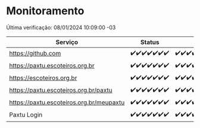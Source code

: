# Monitoramento

Última verificação: 08/01/2024 10:09:00 -03

|Serviço|Status|Últimas 24h|
|---|---|---|
|https://github.com|<span title="2024-01-01: OK=24">✔️</span><span title="2024-01-02: OK=24">✔️</span><span title="2024-01-03: OK=24">✔️</span><span title="2024-01-04: OK=24">✔️</span><span title="2024-01-05: OK=24">✔️</span><span title="2024-01-06: OK=24">✔️</span><span title="2024-01-07: OK=14">✔️</span>|<span title="07/01/2024 11:03:00 -03 : 200">✔️</span><span title="07/01/2024 12:04:00 -03 : 200">✔️</span><span title="07/01/2024 13:06:00 -03 : 200">✔️</span><span title="07/01/2024 14:03:00 -03 : 200">✔️</span><span title="07/01/2024 15:07:00 -03 : 200">✔️</span><span title="07/01/2024 16:03:00 -03 : 200">✔️</span><span title="07/01/2024 17:06:00 -03 : 200">✔️</span><span title="07/01/2024 18:04:00 -03 : 200">✔️</span><span title="07/01/2024 19:05:00 -03 : 200">✔️</span><span title="07/01/2024 20:05:00 -03 : 200">✔️</span><span title="07/01/2024 21:32:00 -03 : 200">✔️</span><span title="07/01/2024 22:49:00 -03 : 200">✔️</span><span title="07/01/2024 23:22:00 -03 : 200">✔️</span><span title="08/01/2024 00:07:00 -03 : 200">✔️</span><span title="08/01/2024 01:08:00 -03 : 200">✔️</span><span title="08/01/2024 02:06:00 -03 : 200">✔️</span><span title="08/01/2024 03:09:00 -03 : 200">✔️</span><span title="08/01/2024 04:06:00 -03 : 200">✔️</span><span title="08/01/2024 05:09:00 -03 : 200">✔️</span><span title="08/01/2024 06:07:00 -03 : 200">✔️</span><span title="08/01/2024 07:07:00 -03 : 200">✔️</span><span title="08/01/2024 08:04:00 -03 : 200">✔️</span><span title="08/01/2024 09:11:00 -03 : 200">✔️</span><span title="08/01/2024 10:09:00 -03 : 200">✔️</span>|
|https://paxtu.escoteiros.org.br|<span title="2024-01-01: OK=24">✔️</span><span title="2024-01-02: OK=24">✔️</span><span title="2024-01-03: OK=24">✔️</span><span title="2024-01-04: OK=24">✔️</span><span title="2024-01-05: OK=24">✔️</span><span title="2024-01-06: OK=24">✔️</span><span title="2024-01-07: OK=14">✔️</span>|<span title="07/01/2024 11:03:00 -03 : 200">✔️</span><span title="07/01/2024 12:04:00 -03 : 200">✔️</span><span title="07/01/2024 13:06:00 -03 : 200">✔️</span><span title="07/01/2024 14:03:00 -03 : 200">✔️</span><span title="07/01/2024 15:07:00 -03 : 200">✔️</span><span title="07/01/2024 16:03:00 -03 : 200">✔️</span><span title="07/01/2024 17:06:00 -03 : 200">✔️</span><span title="07/01/2024 18:04:00 -03 : 200">✔️</span><span title="07/01/2024 19:05:00 -03 : 200">✔️</span><span title="07/01/2024 20:05:00 -03 : 200">✔️</span><span title="07/01/2024 21:32:00 -03 : 200">✔️</span><span title="07/01/2024 22:49:00 -03 : 200">✔️</span><span title="07/01/2024 23:22:00 -03 : 200">✔️</span><span title="08/01/2024 00:07:00 -03 : 200">✔️</span><span title="08/01/2024 01:08:00 -03 : 200">✔️</span><span title="08/01/2024 02:06:00 -03 : 200">✔️</span><span title="08/01/2024 03:09:00 -03 : 200">✔️</span><span title="08/01/2024 04:06:00 -03 : 200">✔️</span><span title="08/01/2024 05:09:00 -03 : 200">✔️</span><span title="08/01/2024 06:07:00 -03 : 200">✔️</span><span title="08/01/2024 07:07:00 -03 : 200">✔️</span><span title="08/01/2024 08:04:00 -03 : 200">✔️</span><span title="08/01/2024 09:11:00 -03 : 200">✔️</span><span title="08/01/2024 10:09:00 -03 : 200">✔️</span>|
|https://escoteiros.org.br|<span title="2024-01-01: OK=24">✔️</span><span title="2024-01-02: OK=24">✔️</span><span title="2024-01-03: OK=24">✔️</span><span title="2024-01-04: OK=24">✔️</span><span title="2024-01-05: OK=24">✔️</span><span title="2024-01-06: OK=24">✔️</span><span title="2024-01-07: OK=14">✔️</span>|<span title="07/01/2024 11:03:00 -03 : 200">✔️</span><span title="07/01/2024 12:04:00 -03 : 200">✔️</span><span title="07/01/2024 13:06:00 -03 : 200">✔️</span><span title="07/01/2024 14:03:00 -03 : 200">✔️</span><span title="07/01/2024 15:07:00 -03 : 200">✔️</span><span title="07/01/2024 16:03:00 -03 : 200">✔️</span><span title="07/01/2024 17:06:00 -03 : 200">✔️</span><span title="07/01/2024 18:04:00 -03 : 200">✔️</span><span title="07/01/2024 19:05:00 -03 : 200">✔️</span><span title="07/01/2024 20:05:00 -03 : 200">✔️</span><span title="07/01/2024 21:32:00 -03 : 200">✔️</span><span title="07/01/2024 22:49:00 -03 : 200">✔️</span><span title="07/01/2024 23:22:00 -03 : 200">✔️</span><span title="08/01/2024 00:07:00 -03 : 200">✔️</span><span title="08/01/2024 01:08:00 -03 : 200">✔️</span><span title="08/01/2024 02:06:00 -03 : 200">✔️</span><span title="08/01/2024 03:09:00 -03 : 200">✔️</span><span title="08/01/2024 04:06:00 -03 : 200">✔️</span><span title="08/01/2024 05:09:00 -03 : 200">✔️</span><span title="08/01/2024 06:07:00 -03 : 200">✔️</span><span title="08/01/2024 07:07:00 -03 : 200">✔️</span><span title="08/01/2024 08:04:00 -03 : 200">✔️</span><span title="08/01/2024 09:11:00 -03 : 200">✔️</span><span title="08/01/2024 10:09:00 -03 : 200">✔️</span>|
|https://paxtu.escoteiros.org.br/paxtu|<span title="2024-01-01: OK=24">✔️</span><span title="2024-01-02: OK=24">✔️</span><span title="2024-01-03: OK=24">✔️</span><span title="2024-01-04: OK=24">✔️</span><span title="2024-01-05: OK=24">✔️</span><span title="2024-01-06: OK=24">✔️</span><span title="2024-01-07: OK=14">✔️</span>|<span title="07/01/2024 11:03:00 -03 : 200">✔️</span><span title="07/01/2024 12:04:00 -03 : 200">✔️</span><span title="07/01/2024 13:06:00 -03 : 200">✔️</span><span title="07/01/2024 14:03:00 -03 : 200">✔️</span><span title="07/01/2024 15:07:00 -03 : 200">✔️</span><span title="07/01/2024 16:03:00 -03 : 200">✔️</span><span title="07/01/2024 17:06:00 -03 : 200">✔️</span><span title="07/01/2024 18:04:00 -03 : 200">✔️</span><span title="07/01/2024 19:05:00 -03 : 200">✔️</span><span title="07/01/2024 20:05:00 -03 : 200">✔️</span><span title="07/01/2024 21:32:00 -03 : 200">✔️</span><span title="07/01/2024 22:49:00 -03 : 200">✔️</span><span title="07/01/2024 23:22:00 -03 : 200">✔️</span><span title="08/01/2024 00:07:00 -03 : 200">✔️</span><span title="08/01/2024 01:08:00 -03 : 200">✔️</span><span title="08/01/2024 02:07:00 -03 : 200">✔️</span><span title="08/01/2024 03:09:00 -03 : 200">✔️</span><span title="08/01/2024 04:06:00 -03 : 200">✔️</span><span title="08/01/2024 05:09:00 -03 : 200">✔️</span><span title="08/01/2024 06:07:00 -03 : 200">✔️</span><span title="08/01/2024 07:07:00 -03 : 200">✔️</span><span title="08/01/2024 08:04:00 -03 : 200">✔️</span><span title="08/01/2024 09:11:00 -03 : 200">✔️</span><span title="08/01/2024 10:09:00 -03 : 200">✔️</span>|
|https://paxtu.escoteiros.org.br/meupaxtu|<span title="2024-01-01: OK=24">✔️</span><span title="2024-01-02: OK=24">✔️</span><span title="2024-01-03: OK=24">✔️</span><span title="2024-01-04: OK=24">✔️</span><span title="2024-01-05: OK=24">✔️</span><span title="2024-01-06: OK=24">✔️</span><span title="2024-01-07: OK=14">✔️</span>|<span title="07/01/2024 11:03:00 -03 : 200">✔️</span><span title="07/01/2024 12:04:00 -03 : 200">✔️</span><span title="07/01/2024 13:06:00 -03 : 200">✔️</span><span title="07/01/2024 14:03:00 -03 : 200">✔️</span><span title="07/01/2024 15:07:00 -03 : 200">✔️</span><span title="07/01/2024 16:03:00 -03 : 200">✔️</span><span title="07/01/2024 17:06:00 -03 : 200">✔️</span><span title="07/01/2024 18:04:00 -03 : 200">✔️</span><span title="07/01/2024 19:05:00 -03 : 200">✔️</span><span title="07/01/2024 20:05:00 -03 : 200">✔️</span><span title="07/01/2024 21:32:00 -03 : 200">✔️</span><span title="07/01/2024 22:49:00 -03 : 200">✔️</span><span title="07/01/2024 23:22:00 -03 : 200">✔️</span><span title="08/01/2024 00:07:00 -03 : 200">✔️</span><span title="08/01/2024 01:08:00 -03 : 200">✔️</span><span title="08/01/2024 02:07:00 -03 : 200">✔️</span><span title="08/01/2024 03:09:00 -03 : 200">✔️</span><span title="08/01/2024 04:06:00 -03 : 200">✔️</span><span title="08/01/2024 05:09:00 -03 : 200">✔️</span><span title="08/01/2024 06:07:00 -03 : 200">✔️</span><span title="08/01/2024 07:07:00 -03 : 200">✔️</span><span title="08/01/2024 08:04:00 -03 : 200">✔️</span><span title="08/01/2024 09:11:00 -03 : 200">✔️</span><span title="08/01/2024 10:09:00 -03 : 200">✔️</span>|
|Paxtu Login|<span title="2024-01-01: OK=24">✔️</span><span title="2024-01-02: OK=24">✔️</span><span title="2024-01-03: OK=24">✔️</span><span title="2024-01-04: OK=24">✔️</span><span title="2024-01-05: OK=24">✔️</span><span title="2024-01-06: OK=24">✔️</span><span title="2024-01-07: OK=14">✔️</span>|<span title="07/01/2024 11:03:00 -03 : 200">✔️</span><span title="07/01/2024 12:04:00 -03 : 200">✔️</span><span title="07/01/2024 13:06:00 -03 : 200">✔️</span><span title="07/01/2024 14:03:00 -03 : 200">✔️</span><span title="07/01/2024 15:07:00 -03 : 200">✔️</span><span title="07/01/2024 16:03:00 -03 : 200">✔️</span><span title="07/01/2024 17:06:00 -03 : 200">✔️</span><span title="07/01/2024 18:04:00 -03 : 200">✔️</span><span title="07/01/2024 19:05:00 -03 : 200">✔️</span><span title="07/01/2024 20:05:00 -03 : 200">✔️</span><span title="07/01/2024 21:32:00 -03 : 200">✔️</span><span title="07/01/2024 22:49:00 -03 : 200">✔️</span><span title="07/01/2024 23:22:00 -03 : 200">✔️</span><span title="08/01/2024 00:07:00 -03 : 200">✔️</span><span title="08/01/2024 01:08:00 -03 : 200">✔️</span><span title="08/01/2024 02:07:00 -03 : 200">✔️</span><span title="08/01/2024 03:09:00 -03 : 200">✔️</span><span title="08/01/2024 04:06:00 -03 : 200">✔️</span><span title="08/01/2024 05:09:00 -03 : 200">✔️</span><span title="08/01/2024 06:07:00 -03 : 200">✔️</span><span title="08/01/2024 07:07:00 -03 : 200">✔️</span><span title="08/01/2024 08:04:00 -03 : 200">✔️</span><span title="08/01/2024 09:11:00 -03 : 200">✔️</span><span title="08/01/2024 10:09:00 -03 : 200">✔️</span>|
